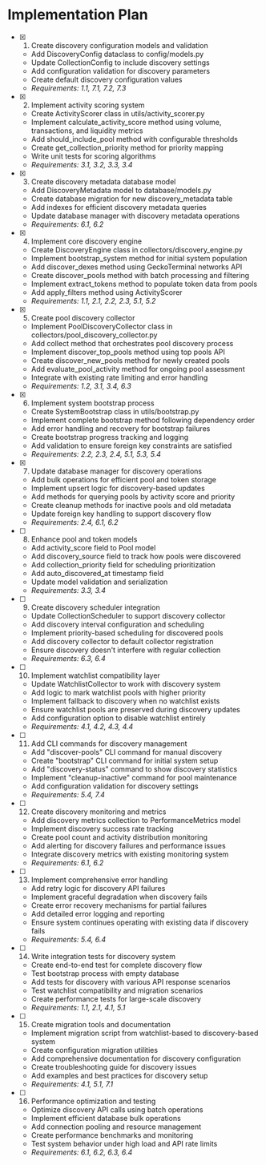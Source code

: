 # Implementation Plan

- [x] 1. Create discovery configuration models and validation




  - Add DiscoveryConfig dataclass to config/models.py
  - Update CollectionConfig to include discovery settings
  - Add configuration validation for discovery parameters
  - Create default discovery configuration values
  - _Requirements: 1.1, 7.1, 7.2, 7.3_

- [x] 2. Implement activity scoring system





  - Create ActivityScorer class in utils/activity_scorer.py
  - Implement calculate_activity_score method using volume, transactions, and liquidity metrics
  - Add should_include_pool method with configurable thresholds
  - Create get_collection_priority method for priority mapping
  - Write unit tests for scoring algorithms
  - _Requirements: 3.1, 3.2, 3.3, 3.4_

- [x] 3. Create discovery metadata database model







  - Add DiscoveryMetadata model to database/models.py
  - Create database migration for new discovery_metadata table
  - Add indexes for efficient discovery metadata queries
  - Update database manager with discovery metadata operations
  - _Requirements: 6.1, 6.2_

- [x] 4. Implement core discovery engine





  - Create DiscoveryEngine class in collectors/discovery_engine.py
  - Implement bootstrap_system method for initial system population
  - Add discover_dexes method using GeckoTerminal networks API
  - Create discover_pools method with batch processing and filtering
  - Implement extract_tokens method to populate token data from pools
  - Add apply_filters method using ActivityScorer
  - _Requirements: 1.1, 2.1, 2.2, 2.3, 5.1, 5.2_

- [x] 5. Create pool discovery collector




  - Implement PoolDiscoveryCollector class in collectors/pool_discovery_collector.py
  - Add collect method that orchestrates pool discovery process
  - Implement discover_top_pools method using top pools API
  - Create discover_new_pools method for newly created pools
  - Add evaluate_pool_activity method for ongoing pool assessment
  - Integrate with existing rate limiting and error handling
  - _Requirements: 1.2, 3.1, 3.4, 6.3_

- [x] 6. Implement system bootstrap process





  - Create SystemBootstrap class in utils/bootstrap.py
  - Implement complete bootstrap method following dependency order
  - Add error handling and recovery for bootstrap failures
  - Create bootstrap progress tracking and logging
  - Add validation to ensure foreign key constraints are satisfied
  - _Requirements: 2.2, 2.3, 2.4, 5.1, 5.3, 5.4_

- [x] 7. Update database manager for discovery operations




  - Add bulk operations for efficient pool and token storage
  - Implement upsert logic for discovery-based updates
  - Add methods for querying pools by activity score and priority
  - Create cleanup methods for inactive pools and old metadata
  - Update foreign key handling to support discovery flow
  - _Requirements: 2.4, 6.1, 6.2_

- [ ] 8. Enhance pool and token models
  - Add activity_score field to Pool model
  - Add discovery_source field to track how pools were discovered
  - Add collection_priority field for scheduling prioritization
  - Add auto_discovered_at timestamp field
  - Update model validation and serialization
  - _Requirements: 3.3, 3.4_

- [ ] 9. Create discovery scheduler integration
  - Update CollectionScheduler to support discovery collector
  - Add discovery interval configuration and scheduling
  - Implement priority-based scheduling for discovered pools
  - Add discovery collector to default collector registration
  - Ensure discovery doesn't interfere with regular collection
  - _Requirements: 6.3, 6.4_

- [ ] 10. Implement watchlist compatibility layer
  - Update WatchlistCollector to work with discovery system
  - Add logic to mark watchlist pools with higher priority
  - Implement fallback to discovery when no watchlist exists
  - Ensure watchlist pools are preserved during discovery updates
  - Add configuration option to disable watchlist entirely
  - _Requirements: 4.1, 4.2, 4.3, 4.4_

- [ ] 11. Add CLI commands for discovery management
  - Add "discover-pools" CLI command for manual discovery
  - Create "bootstrap" CLI command for initial system setup
  - Add "discovery-status" command to show discovery statistics
  - Implement "cleanup-inactive" command for pool maintenance
  - Add configuration validation for discovery settings
  - _Requirements: 5.4, 7.4_

- [ ] 12. Create discovery monitoring and metrics
  - Add discovery metrics collection to PerformanceMetrics model
  - Implement discovery success rate tracking
  - Create pool count and activity distribution monitoring
  - Add alerting for discovery failures and performance issues
  - Integrate discovery metrics with existing monitoring system
  - _Requirements: 6.1, 6.2_

- [ ] 13. Implement comprehensive error handling
  - Add retry logic for discovery API failures
  - Implement graceful degradation when discovery fails
  - Create error recovery mechanisms for partial failures
  - Add detailed error logging and reporting
  - Ensure system continues operating with existing data if discovery fails
  - _Requirements: 5.4, 6.4_

- [ ] 14. Write integration tests for discovery system
  - Create end-to-end test for complete discovery flow
  - Test bootstrap process with empty database
  - Add tests for discovery with various API response scenarios
  - Test watchlist compatibility and migration scenarios
  - Create performance tests for large-scale discovery
  - _Requirements: 1.1, 2.1, 4.1, 5.1_

- [ ] 15. Create migration tools and documentation
  - Implement migration script from watchlist-based to discovery-based system
  - Create configuration migration utilities
  - Add comprehensive documentation for discovery configuration
  - Create troubleshooting guide for discovery issues
  - Add examples and best practices for discovery setup
  - _Requirements: 4.1, 5.1, 7.1_

- [ ] 16. Performance optimization and testing
  - Optimize discovery API calls using batch operations
  - Implement efficient database bulk operations
  - Add connection pooling and resource management
  - Create performance benchmarks and monitoring
  - Test system behavior under high load and API rate limits
  - _Requirements: 6.1, 6.2, 6.3, 6.4_
